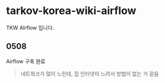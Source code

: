 # tarkov-korea-wiki-airflow
TKW AIrflow 입니다.

## 0508

Airflow 구축 완료

> 네트워크가 많이 느린데, 집 인터넷이 느려서 방법이 없는 거 같음
 
 